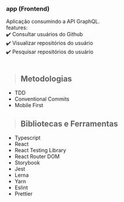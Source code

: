 <h3> 
   app (Frontend)
</h3>

Aplicação consumindo a API GraphQL.
<br />
features:
<br />
✔️ Consultar usuários do Github <br />
✔️ Visualizar repositórios do usuário <br />
✔️ Pesquisar repositórios do usuário <br />
<br />

> ## Metodologias

- TDD
- Conventional Commits
- Mobile First

> ## Bibliotecas e Ferramentas

- Typescript
- React
- React Testing Library
- React Router DOM
- Storybook
- Jest
- Lerna
- Yarn
- Eslint
- Prettier
